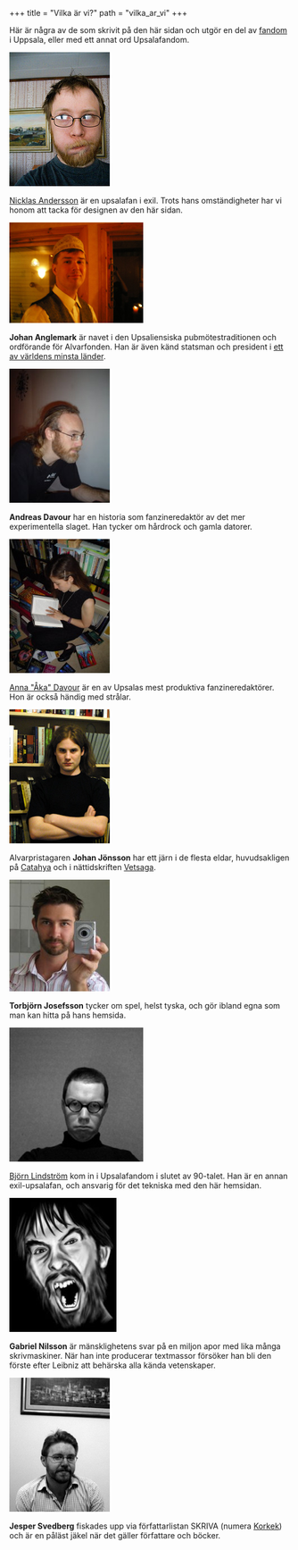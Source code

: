 +++
title = "Vilka är vi?"
path = "vilka_ar_vi"
+++

Här är några av de som skrivit på den här sidan och utgör en del av
[fandom](./sidor/vad_ar_fandom.md) i Uppsala, eller med ett annat ord Upsalafandom.
 
![Nicklas](nicklas.jpeg)

[Nicklas Andersson](https://www.instagram.com/nyvinter/) är en upsalafan i
exil. Trots hans omständigheter har vi honom att tacka för designen av den
här sidan.
 
![Johan Anglemark](anglemark.jpeg)

**Johan Anglemark** är navet i den Upsaliensiska pubmötestraditionen och ordförande för Alvarfonden. Han är även känd statsman och president i [ett av världens minsta länder](https://talossa.com/).

![Ante](ante.jpeg)

**Andreas Davour** har en historia som fanzineredaktör av det mer experimentella slaget. Han tycker om hårdrock och gamla datorer.

![Åka](wokka.jpeg)

[Anna "Åka" Davour](https://annien.wordpress.com/) är en av Upsalas mest
produktiva fanzineredaktörer. Hon är också händig med strålar.

![Johan Jönsson](julle.jpeg)

Alvarpristagaren **Johan Jönsson** har ett järn i de flesta eldar,
huvudsakligen på [Catahya](https://www.catahya.net) och i nättidskriften
[Vetsaga](https://vetsaga.se/).

![Torbjörn Josefsson](toblo.jpeg)

**Torbjörn Josefsson** tycker om spel, helst tyska, och gör ibland egna som
man kan hitta på hans hemsida.

![Björn Lindström](bkhl.jpeg)

[Björn Lindström](https://elektrubadur.se/) kom in i Upsalafandom i slutet av
90-talet. Han är en annan exil-upsalafan, och ansvarig för det tekniska med
den här hemsidan.

![Gabriel Nilsson](gabriel.jpeg)

**Gabriel Nilsson** är mänsklighetens svar på en miljon apor med lika många
skrivmaskiner. När han inte producerar textmassor försöker han bli den förste
efter Leibniz att behärska alla kända vetenskaper.

![Jesper Svedberg](jesper.jpeg)

**Jesper Svedberg** fiskades upp via författarlistan SKRIVA (numera
[Korkek](https://lists.lysator.liu.se/mailman/listinfo/korkek)) och är en
påläst jäkel när det gäller författare och böcker.
